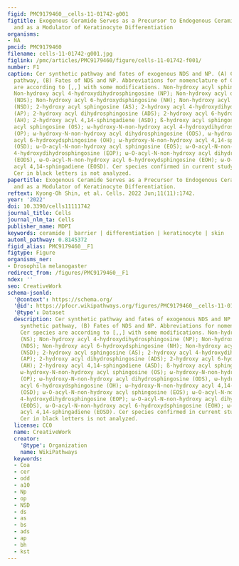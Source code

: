 ```yaml
---
figid: PMC9179460__cells-11-01742-g001
figtitle: Exogenous Ceramide Serves as a Precursor to Endogenous Ceramide Synthesis
  and as a Modulator of Keratinocyte Differentiation
organisms:
- NA
pmcid: PMC9179460
filename: cells-11-01742-g001.jpg
figlink: /pmc/articles/PMC9179460/figure/cells-11-01742-f001/
number: F1
caption: Cer synthetic pathway and fates of exogenous NDS and NP. (A) Ceramide synthetic
  pathway, (B) Fates of NDS and NP. Abbreviations for nomenclature of Cer species
  are according to [,,] with some modifications. Non-hydroxy acyl sphingosine (NS);
  Non-hydroxy acyl 4-hydroxydihydrosphingosine (NP); Non-hydroxy acyl dihydrosphingosine
  (NDS); Non-hydroxy acyl 6-hydroxydsphingosine (NH); Non-hydroxy acyl 4,14-sphingadiene
  (NSD); 2-hydroxy acyl sphingosine (AS); 2-hydroxy acyl 4-hydroxydihydrosphingosine
  (AP); 2-hydroxy acyl dihydrosphingosine (ADS); 2-hydroxy acyl 6-hydroxy sphingosine
  (AH); 2-hydroxy acyl 4,14-sphingadiene (ASD); ß-hydroxy acyl sphingosine (BS); ω-hydroxy-N-non-hydroxy
  acyl sphingosine (OS); ω-hydroxy-N-non-hydroxy acyl 4-hydroxydihydrosphingosine
  (OP); ω-hydroxy-N-non-hydroxy acyl dihydrosphingosine (ODS), ω-hydroxy-N-non-hydroxy
  acyl 6-hydroxydsphingosine (OH); ω-hydroxy-N-non-hydroxy acyl 4,14-sphingadiene
  (OSD); ω-O-acyl-N-non-hydroxy acyl sphingosine (EOS); ω-O-acyl-N-non-hydroxy acyl
  4-hydroxydihydrosphingosine (EOP); ω-O-acyl-N-non-hydroxy acyl dihydrosphingosine
  (EODS), ω-O-acyl-N-non-hydroxy acyl 6-hydroxydsphingosine (EOH); ω-O-acyl-N-non-hydroxy
  acyl 4,14-sphingadiene (EOSD). Cer species confirmed in current study are in blue.
  Cer in black letters is not analyzed.
papertitle: Exogenous Ceramide Serves as a Precursor to Endogenous Ceramide Synthesis
  and as a Modulator of Keratinocyte Differentiation.
reftext: Kyong-Oh Shin, et al. Cells. 2022 Jun;11(11):1742.
year: '2022'
doi: 10.3390/cells11111742
journal_title: Cells
journal_nlm_ta: Cells
publisher_name: MDPI
keywords: ceramide | barrier | differentiation | keratinocyte | skin
automl_pathway: 0.8145372
figid_alias: PMC9179460__F1
figtype: Figure
organisms_ner:
- Drosophila melanogaster
redirect_from: /figures/PMC9179460__F1
ndex: ''
seo: CreativeWork
schema-jsonld:
  '@context': https://schema.org/
  '@id': https://pfocr.wikipathways.org/figures/PMC9179460__cells-11-01742-g001.html
  '@type': Dataset
  description: Cer synthetic pathway and fates of exogenous NDS and NP. (A) Ceramide
    synthetic pathway, (B) Fates of NDS and NP. Abbreviations for nomenclature of
    Cer species are according to [,,] with some modifications. Non-hydroxy acyl sphingosine
    (NS); Non-hydroxy acyl 4-hydroxydihydrosphingosine (NP); Non-hydroxy acyl dihydrosphingosine
    (NDS); Non-hydroxy acyl 6-hydroxydsphingosine (NH); Non-hydroxy acyl 4,14-sphingadiene
    (NSD); 2-hydroxy acyl sphingosine (AS); 2-hydroxy acyl 4-hydroxydihydrosphingosine
    (AP); 2-hydroxy acyl dihydrosphingosine (ADS); 2-hydroxy acyl 6-hydroxy sphingosine
    (AH); 2-hydroxy acyl 4,14-sphingadiene (ASD); ß-hydroxy acyl sphingosine (BS);
    ω-hydroxy-N-non-hydroxy acyl sphingosine (OS); ω-hydroxy-N-non-hydroxy acyl 4-hydroxydihydrosphingosine
    (OP); ω-hydroxy-N-non-hydroxy acyl dihydrosphingosine (ODS), ω-hydroxy-N-non-hydroxy
    acyl 6-hydroxydsphingosine (OH); ω-hydroxy-N-non-hydroxy acyl 4,14-sphingadiene
    (OSD); ω-O-acyl-N-non-hydroxy acyl sphingosine (EOS); ω-O-acyl-N-non-hydroxy acyl
    4-hydroxydihydrosphingosine (EOP); ω-O-acyl-N-non-hydroxy acyl dihydrosphingosine
    (EODS), ω-O-acyl-N-non-hydroxy acyl 6-hydroxydsphingosine (EOH); ω-O-acyl-N-non-hydroxy
    acyl 4,14-sphingadiene (EOSD). Cer species confirmed in current study are in blue.
    Cer in black letters is not analyzed.
  license: CC0
  name: CreativeWork
  creator:
    '@type': Organization
    name: WikiPathways
  keywords:
  - Coa
  - cer
  - odd
  - a10
  - Np
  - op
  - NSD
  - ds
  - as
  - bs
  - ads
  - ap
  - bh
  - kst
---
```


